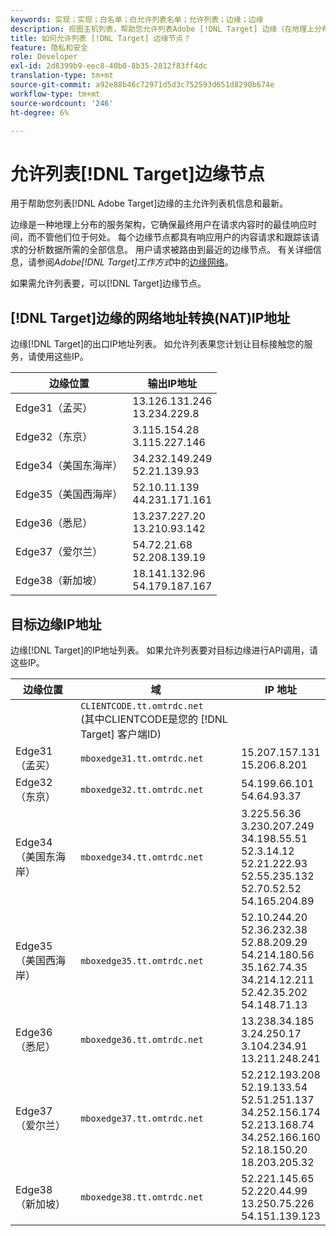```yaml
---
keywords: 实现；实现；白名单；白允许列表名单；允许列表；边缘；边缘
description: 视图主机列表，帮助您允许列表Adobe [!DNL Target] 边缘（在地理上分布的服务节点，可确保最终用户的最佳响应时间）。
title: 如何允许列表 [!DNL Target] 边缘节点？
feature: 隐私和安全
role: Developer
exl-id: 2d8399b9-eec8-40b0-8b35-2812f83ff4dc
translation-type: tm+mt
source-git-commit: a92e88b46c72971d5d3c752593d651d8290b674e
workflow-type: tm+mt
source-wordcount: '246'
ht-degree: 6%

---
```


# 允许列表[!DNL Target]边缘节点

用于帮助您列表[!DNL Adobe Target]边缘的主允许列表机信息和最新。

边缘是一种地理上分布的服务架构，它确保最终用户在请求内容时的最佳响应时间，而不管他们位于何处。 每个边缘节点都具有响应用户的内容请求和跟踪该请求的分析数据所需的全部信息。 用户请求被路由到最近的边缘节点。 有关详细信息，请参阅&#x200B;*Adobe[!DNL Target]工作方式*&#x200B;中的[边缘网络](/help/c-intro/how-target-works.md#concept_0AE2ED8E9DE64288A8B30FCBF1040934)。

如果需允许列表要，可以[!DNL Target]边缘节点。

## [!DNL Target]边缘的网络地址转换(NAT)IP地址

边缘[!DNL Target]的出口IP地址列表。 如允许列表果您计划让目标接触您的服务，请使用这些IP。

| 边缘位置 | 输出IP地址 |
| --- | --- |
| Edge31（孟买） | 13.126.131.246<br>13.234.229.8 |
| Edge32（东京） | 3.115.154.28<br>3.115.227.146 |
| Edge34（美国东海岸） | 34.232.149.249<br>52.21.139.93 |
| Edge35（美国西海岸） | 52.10.11.139<br>44.231.171.161 |
| Edge36（悉尼） | 13.237.227.20<br>13.210.93.142 |
| Edge37（爱尔兰） | 54.72.21.68<br>52.208.139.19 |
| Edge38（新加坡） | 18.141.132.96<br>54.179.187.167 |

## 目标边缘IP地址

边缘[!DNL Target]的IP地址列表。 如果允许列表要对目标边缘进行API调用，请这些IP。

| 边缘位置 | 域 | IP 地址 |
| --- | --- | --- |
|  | `CLIENTCODE.tt.omtrdc.net`<br>(其中CLIENTCODE是您的 [!DNL Target] 客户端ID) |  |
| Edge31（孟买） | `mboxedge31.tt.omtrdc.net` | 15.207.157.131<br>15.206.8.201 |
| Edge32（东京） | `mboxedge32.tt.omtrdc.net` | 54.199.66.101<br>54.64.93.37 |
| Edge34（美国东海岸） | `mboxedge34.tt.omtrdc.net` | 3.225.56.36<br>3.230.207.249<br>34.198.55.51<br>52.3.14.12<br>52.21.222.93<br>52.55.235.132<br>52.70.52.52<br>54.165.204.89 |
| Edge35（美国西海岸） | `mboxedge35.tt.omtrdc.net` | 52.10.244.20<br>52.36.232.38<br>52.88.209.29<br>54.214.180.56<br>35.162.74.35<br>34.214.12.211<br>52.42.35.202<br>54.148.71.13 |
| Edge36（悉尼） | `mboxedge36.tt.omtrdc.net` | 13.238.34.185<br>3.24.250.17<br>3.104.234.91<br>13.211.248.241 |
| Edge37（爱尔兰） | `mboxedge37.tt.omtrdc.net` | 52.212.193.208<br>52.19.133.54<br>52.51.251.137<br>34.252.156.174<br>52.213.168.74<br>34.252.166.160<br>52.18.150.20<br>18.203.205.32 |
| Edge38（新加坡） | `mboxedge38.tt.omtrdc.net` | 52.221.145.65<br>52.220.44.99<br>13.250.75.226<br>54.151.139.123 |
